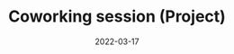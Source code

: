 ---
type: laboratory
date: 2022-03-17
title: Coworking session (Project)
tldr: "Coworking session. The students must work on their projects in groups. They must apply the methodology learned in the past session to their games. Moreover, they need to adapt and update the starter kit to fit their needs. The teacher conducts the work and assists teams with issues. Furthermore, they discuss design and implementation aspects. "
thumbnail: /static_files/presentations/coworking.png
---